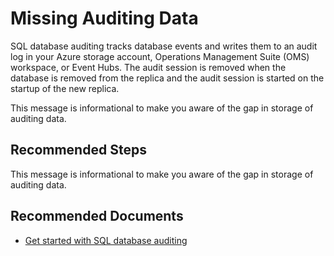 <properties
	pageTitle="security, privacy and compliance/missingauditing"
	description="security, privacy and compliance/missingauditing"
	infoBubbleText="Informational message about missing auditing data.  See details on the right."
	service="microsoft.sql"
	resource="servers"
	authors="fitzgeraldsw"
	ms.author="scfitzge"
	displayOrder="2"
	articleId="IsMissingAuditing_C355ADE8-6C0E-4F8E-8C2C-940F2196F1DA"
	diagnosticScenario="missingAuditData"
	selfHelpType="diagnostics"
	supportTopicIds="32630407"
	resourceTags="missingAuditing"
	productPesIds="13491"
	cloudEnvironments="public,blackForest,fairfax,mooncake"
	ownershipId="AzureData_AzureSQLDB_Security"
/>

# Missing Auditing Data

<!--issueDescription-->
SQL database auditing  tracks database events and writes them to an audit log in your Azure storage account, Operations Management Suite (OMS) workspace, or Event Hubs. The audit session is removed when the database is removed from the replica and the audit session is started on the startup of the new replica.
<!--/issueDescription-->

This message is informational to make you aware of the gap in storage of auditing data.

## **Recommended Steps**

This message is informational to make you aware of the gap in storage of auditing data.

## **Recommended Documents**

* [Get started with SQL database auditing](https://docs.microsoft.com/azure/sql-database/sql-database-auditing)
